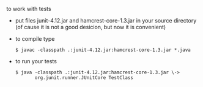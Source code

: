  to work with tests

 - put files junit-4.12.jar and hamcrest-core-1.3.jar
   in your source directory
   (of cause it is not a good desicion, but now it is convenient)

 - to compile type
   ```
   $ javac -classpath .:junit-4.12.jar:hamcrest-core-1.3.jar *.java

   ``` 

 - to run your tests
   ```
   $ java -classpath .:junit-4.12.jar:hamcrest-core-1.3.jar \->
          org.junit.runner.JUnitCore TestClass 

   ```

   

